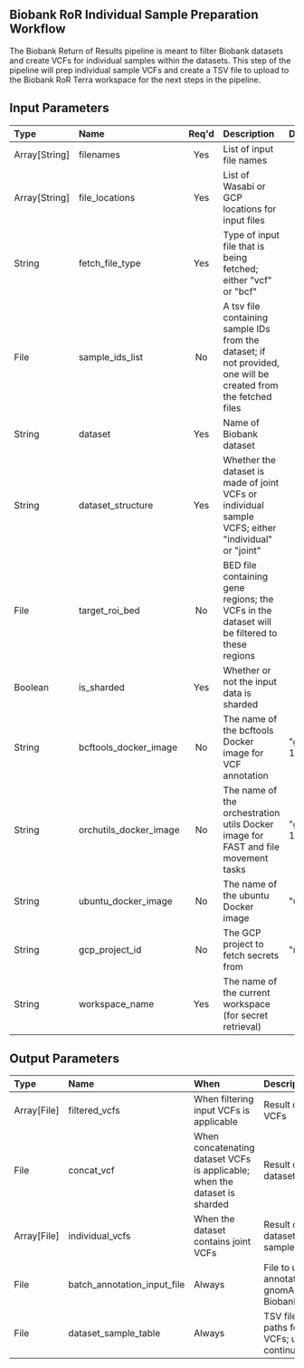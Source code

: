 ## Biobank RoR Individual Sample Preparation Workflow
The Biobank Return of Results pipeline is meant to filter Biobank datasets and create VCFs for individual samples within the datasets. This step of the pipeline will prep individual sample VCFs and create a TSV file to upload to the Biobank RoR Terra workspace for the next steps in the pipeline.

## Input Parameters
| Type | Name | Req'd | Description | Default Value |
| :--- | :--- | :---: | :--- | :--- |
| Array[String] | filenames | Yes | List of input file names | |
| Array[String] | file_locations | Yes | List of Wasabi or GCP locations for input files | |
| String | fetch_file_type | Yes | Type of input file that is being fetched; either "vcf" or "bcf" | |
| File | sample_ids_list | No | A tsv file containing sample IDs from the dataset; if not provided, one will be created from the fetched files | |
| String | dataset | Yes | Name of Biobank dataset | |
| String | dataset_structure | Yes | Whether the dataset is made of joint VCFs or individual sample VCFS; either "individual" or "joint" | |
| File | target_roi_bed | No | BED file containing gene regions; the VCFs in the dataset will be filtered to these regions | |
| Boolean | is_sharded | Yes | Whether or not the input data is sharded | |
| String | bcftools_docker_image | No | The name of the bcftools Docker image for VCF annotation | "gcr.io/mgb-lmm-gcp-infrast-1651079146/mgbpmbiofx/bcftools:1.17" |
| String | orchutils_docker_image | No | The name of the orchestration utils Docker image for FAST and file movement tasks | "gcr.io/mgb-lmm-gcp-infrast-1651079146/mgbpmbiofx/orchutils:20230921" |
| String | ubuntu_docker_image | No | The name of the ubuntu Docker image | "ubuntu:latest" |
| String | gcp_project_id | No | The GCP project to fetch secrets from | "mgb-lmm-gcp-infrast-1651079146" |
| String | workspace_name | Yes | The name of the current workspace (for secret retrieval) | |

## Output Parameters
| Type | Name | When | Description |
| :--- | :--- | :--- | :--- |
| Array[File] | filtered_vcfs | When filtering input VCFs is applicable | Result of filtering dataset VCFs |
| File | concat_vcf | When concatenating dataset VCFs is applicable; when the dataset is sharded | Result of concatenating dataset VCFs |
| Array[File] | individual_vcfs | When the dataset contains joint VCFs | Result of splitting the dataset VCFs into per sample VCFs |
| File | batch_annotation_input_file | Always | File to use for batch annotation with Alamut and gnomAD; used as input for BiobankRoRAlamutWorkflow |
| File | dataset_sample_table | Always | TSV file containing file paths for individual sample VCFs; upload to Terra to continue the pipeline |